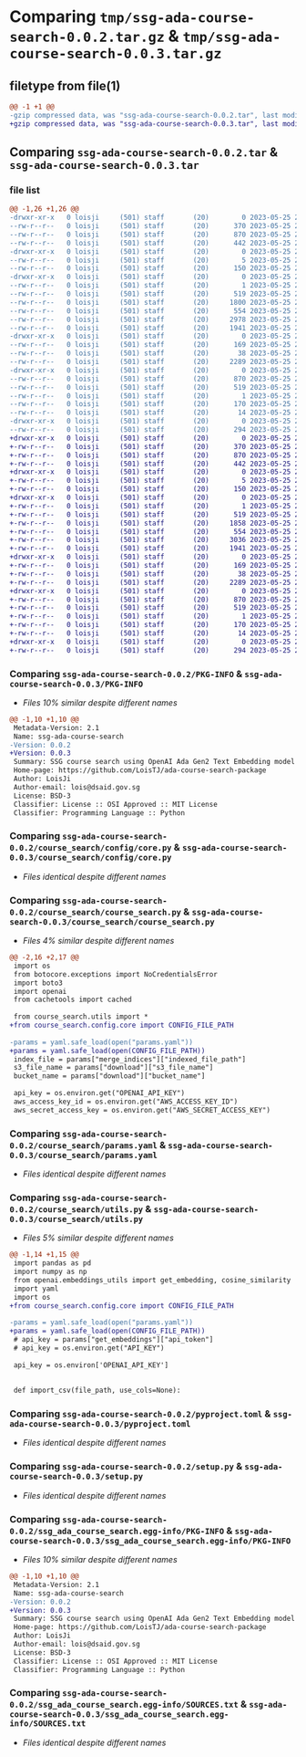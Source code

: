 # Comparing `tmp/ssg-ada-course-search-0.0.2.tar.gz` & `tmp/ssg-ada-course-search-0.0.3.tar.gz`

## filetype from file(1)

```diff
@@ -1 +1 @@
-gzip compressed data, was "ssg-ada-course-search-0.0.2.tar", last modified: Thu May 25 23:25:29 2023, max compression
+gzip compressed data, was "ssg-ada-course-search-0.0.3.tar", last modified: Thu May 25 23:35:04 2023, max compression
```

## Comparing `ssg-ada-course-search-0.0.2.tar` & `ssg-ada-course-search-0.0.3.tar`

### file list

```diff
@@ -1,26 +1,26 @@
-drwxr-xr-x   0 loisji     (501) staff       (20)        0 2023-05-25 23:25:29.880950 ssg-ada-course-search-0.0.2/
--rw-r--r--   0 loisji     (501) staff       (20)      370 2023-05-25 23:24:12.000000 ssg-ada-course-search-0.0.2/MANIFEST.in
--rw-r--r--   0 loisji     (501) staff       (20)      870 2023-05-25 23:25:29.880837 ssg-ada-course-search-0.0.2/PKG-INFO
--rw-r--r--   0 loisji     (501) staff       (20)      442 2023-05-25 23:24:12.000000 ssg-ada-course-search-0.0.2/README.md
-drwxr-xr-x   0 loisji     (501) staff       (20)        0 2023-05-25 23:25:29.879382 ssg-ada-course-search-0.0.2/course_search/
--rw-r--r--   0 loisji     (501) staff       (20)        5 2023-05-25 23:24:37.000000 ssg-ada-course-search-0.0.2/course_search/VERSION
--rw-r--r--   0 loisji     (501) staff       (20)      150 2023-05-25 22:12:57.000000 ssg-ada-course-search-0.0.2/course_search/__init__.py
-drwxr-xr-x   0 loisji     (501) staff       (20)        0 2023-05-25 23:25:29.879723 ssg-ada-course-search-0.0.2/course_search/config/
--rw-r--r--   0 loisji     (501) staff       (20)        1 2023-05-25 22:12:57.000000 ssg-ada-course-search-0.0.2/course_search/config/__init__.py
--rw-r--r--   0 loisji     (501) staff       (20)      519 2023-05-25 22:54:13.000000 ssg-ada-course-search-0.0.2/course_search/config/core.py
--rw-r--r--   0 loisji     (501) staff       (20)     1800 2023-05-25 23:24:12.000000 ssg-ada-course-search-0.0.2/course_search/course_search.py
--rw-r--r--   0 loisji     (501) staff       (20)      554 2023-05-25 22:12:57.000000 ssg-ada-course-search-0.0.2/course_search/params.yaml
--rw-r--r--   0 loisji     (501) staff       (20)     2978 2023-05-25 23:24:12.000000 ssg-ada-course-search-0.0.2/course_search/utils.py
--rw-r--r--   0 loisji     (501) staff       (20)     1941 2023-05-25 22:12:57.000000 ssg-ada-course-search-0.0.2/pyproject.toml
-drwxr-xr-x   0 loisji     (501) staff       (20)        0 2023-05-25 23:25:29.878257 ssg-ada-course-search-0.0.2/requirements/
--rw-r--r--   0 loisji     (501) staff       (20)      169 2023-05-25 22:12:57.000000 ssg-ada-course-search-0.0.2/requirements/requirements.txt
--rw-r--r--   0 loisji     (501) staff       (20)       38 2023-05-25 23:25:29.880985 ssg-ada-course-search-0.0.2/setup.cfg
--rw-r--r--   0 loisji     (501) staff       (20)     2289 2023-05-25 22:35:28.000000 ssg-ada-course-search-0.0.2/setup.py
-drwxr-xr-x   0 loisji     (501) staff       (20)        0 2023-05-25 23:25:29.880504 ssg-ada-course-search-0.0.2/ssg_ada_course_search.egg-info/
--rw-r--r--   0 loisji     (501) staff       (20)      870 2023-05-25 23:25:29.000000 ssg-ada-course-search-0.0.2/ssg_ada_course_search.egg-info/PKG-INFO
--rw-r--r--   0 loisji     (501) staff       (20)      519 2023-05-25 23:25:29.000000 ssg-ada-course-search-0.0.2/ssg_ada_course_search.egg-info/SOURCES.txt
--rw-r--r--   0 loisji     (501) staff       (20)        1 2023-05-25 23:25:29.000000 ssg-ada-course-search-0.0.2/ssg_ada_course_search.egg-info/dependency_links.txt
--rw-r--r--   0 loisji     (501) staff       (20)      170 2023-05-25 23:25:29.000000 ssg-ada-course-search-0.0.2/ssg_ada_course_search.egg-info/requires.txt
--rw-r--r--   0 loisji     (501) staff       (20)       14 2023-05-25 23:25:29.000000 ssg-ada-course-search-0.0.2/ssg_ada_course_search.egg-info/top_level.txt
-drwxr-xr-x   0 loisji     (501) staff       (20)        0 2023-05-25 23:25:29.880649 ssg-ada-course-search-0.0.2/tests/
--rw-r--r--   0 loisji     (501) staff       (20)      294 2023-05-25 22:12:57.000000 ssg-ada-course-search-0.0.2/tests/test_course_search.py
+drwxr-xr-x   0 loisji     (501) staff       (20)        0 2023-05-25 23:35:04.607259 ssg-ada-course-search-0.0.3/
+-rw-r--r--   0 loisji     (501) staff       (20)      370 2023-05-25 23:24:12.000000 ssg-ada-course-search-0.0.3/MANIFEST.in
+-rw-r--r--   0 loisji     (501) staff       (20)      870 2023-05-25 23:35:04.607142 ssg-ada-course-search-0.0.3/PKG-INFO
+-rw-r--r--   0 loisji     (501) staff       (20)      442 2023-05-25 23:24:12.000000 ssg-ada-course-search-0.0.3/README.md
+drwxr-xr-x   0 loisji     (501) staff       (20)        0 2023-05-25 23:35:04.605731 ssg-ada-course-search-0.0.3/course_search/
+-rw-r--r--   0 loisji     (501) staff       (20)        5 2023-05-25 23:32:06.000000 ssg-ada-course-search-0.0.3/course_search/VERSION
+-rw-r--r--   0 loisji     (501) staff       (20)      150 2023-05-25 22:12:57.000000 ssg-ada-course-search-0.0.3/course_search/__init__.py
+drwxr-xr-x   0 loisji     (501) staff       (20)        0 2023-05-25 23:35:04.606017 ssg-ada-course-search-0.0.3/course_search/config/
+-rw-r--r--   0 loisji     (501) staff       (20)        1 2023-05-25 22:12:57.000000 ssg-ada-course-search-0.0.3/course_search/config/__init__.py
+-rw-r--r--   0 loisji     (501) staff       (20)      519 2023-05-25 22:54:13.000000 ssg-ada-course-search-0.0.3/course_search/config/core.py
+-rw-r--r--   0 loisji     (501) staff       (20)     1858 2023-05-25 23:31:01.000000 ssg-ada-course-search-0.0.3/course_search/course_search.py
+-rw-r--r--   0 loisji     (501) staff       (20)      554 2023-05-25 22:12:57.000000 ssg-ada-course-search-0.0.3/course_search/params.yaml
+-rw-r--r--   0 loisji     (501) staff       (20)     3036 2023-05-25 23:30:46.000000 ssg-ada-course-search-0.0.3/course_search/utils.py
+-rw-r--r--   0 loisji     (501) staff       (20)     1941 2023-05-25 22:12:57.000000 ssg-ada-course-search-0.0.3/pyproject.toml
+drwxr-xr-x   0 loisji     (501) staff       (20)        0 2023-05-25 23:35:04.604828 ssg-ada-course-search-0.0.3/requirements/
+-rw-r--r--   0 loisji     (501) staff       (20)      169 2023-05-25 22:12:57.000000 ssg-ada-course-search-0.0.3/requirements/requirements.txt
+-rw-r--r--   0 loisji     (501) staff       (20)       38 2023-05-25 23:35:04.607295 ssg-ada-course-search-0.0.3/setup.cfg
+-rw-r--r--   0 loisji     (501) staff       (20)     2289 2023-05-25 22:35:28.000000 ssg-ada-course-search-0.0.3/setup.py
+drwxr-xr-x   0 loisji     (501) staff       (20)        0 2023-05-25 23:35:04.606823 ssg-ada-course-search-0.0.3/ssg_ada_course_search.egg-info/
+-rw-r--r--   0 loisji     (501) staff       (20)      870 2023-05-25 23:35:04.000000 ssg-ada-course-search-0.0.3/ssg_ada_course_search.egg-info/PKG-INFO
+-rw-r--r--   0 loisji     (501) staff       (20)      519 2023-05-25 23:35:04.000000 ssg-ada-course-search-0.0.3/ssg_ada_course_search.egg-info/SOURCES.txt
+-rw-r--r--   0 loisji     (501) staff       (20)        1 2023-05-25 23:35:04.000000 ssg-ada-course-search-0.0.3/ssg_ada_course_search.egg-info/dependency_links.txt
+-rw-r--r--   0 loisji     (501) staff       (20)      170 2023-05-25 23:35:04.000000 ssg-ada-course-search-0.0.3/ssg_ada_course_search.egg-info/requires.txt
+-rw-r--r--   0 loisji     (501) staff       (20)       14 2023-05-25 23:35:04.000000 ssg-ada-course-search-0.0.3/ssg_ada_course_search.egg-info/top_level.txt
+drwxr-xr-x   0 loisji     (501) staff       (20)        0 2023-05-25 23:35:04.606946 ssg-ada-course-search-0.0.3/tests/
+-rw-r--r--   0 loisji     (501) staff       (20)      294 2023-05-25 22:12:57.000000 ssg-ada-course-search-0.0.3/tests/test_course_search.py
```

### Comparing `ssg-ada-course-search-0.0.2/PKG-INFO` & `ssg-ada-course-search-0.0.3/PKG-INFO`

 * *Files 10% similar despite different names*

```diff
@@ -1,10 +1,10 @@
 Metadata-Version: 2.1
 Name: ssg-ada-course-search
-Version: 0.0.2
+Version: 0.0.3
 Summary: SSG course search using OpenAI Ada Gen2 Text Embedding model
 Home-page: https://github.com/LoisTJ/ada-course-search-package
 Author: LoisJi
 Author-email: lois@dsaid.gov.sg
 License: BSD-3
 Classifier: License :: OSI Approved :: MIT License
 Classifier: Programming Language :: Python
```

### Comparing `ssg-ada-course-search-0.0.2/course_search/config/core.py` & `ssg-ada-course-search-0.0.3/course_search/config/core.py`

 * *Files identical despite different names*

### Comparing `ssg-ada-course-search-0.0.2/course_search/course_search.py` & `ssg-ada-course-search-0.0.3/course_search/course_search.py`

 * *Files 4% similar despite different names*

```diff
@@ -2,16 +2,17 @@
 import os
 from botocore.exceptions import NoCredentialsError
 import boto3
 import openai
 from cachetools import cached
 
 from course_search.utils import *
+from course_search.config.core import CONFIG_FILE_PATH
 
-params = yaml.safe_load(open("params.yaml"))
+params = yaml.safe_load(open(CONFIG_FILE_PATH))
 index_file = params["merge_indices"]["indexed_file_path"]
 s3_file_name = params["download"]["s3_file_name"]
 bucket_name = params["download"]["bucket_name"]
 
 api_key = os.environ.get("OPENAI_API_KEY")
 aws_access_key_id = os.environ.get("AWS_ACCESS_KEY_ID")
 aws_secret_access_key = os.environ.get("AWS_SECRET_ACCESS_KEY")
```

### Comparing `ssg-ada-course-search-0.0.2/course_search/params.yaml` & `ssg-ada-course-search-0.0.3/course_search/params.yaml`

 * *Files identical despite different names*

### Comparing `ssg-ada-course-search-0.0.2/course_search/utils.py` & `ssg-ada-course-search-0.0.3/course_search/utils.py`

 * *Files 5% similar despite different names*

```diff
@@ -1,14 +1,15 @@
 import pandas as pd
 import numpy as np
 from openai.embeddings_utils import get_embedding, cosine_similarity
 import yaml
 import os
+from course_search.config.core import CONFIG_FILE_PATH
 
-params = yaml.safe_load(open("params.yaml"))
+params = yaml.safe_load(open(CONFIG_FILE_PATH))
 # api_key = params["get_embeddings"]["api_token"]
 # api_key = os.environ.get("API_KEY")
 
 api_key = os.environ['OPENAI_API_KEY']
 
 
 def import_csv(file_path, use_cols=None):
```

### Comparing `ssg-ada-course-search-0.0.2/pyproject.toml` & `ssg-ada-course-search-0.0.3/pyproject.toml`

 * *Files identical despite different names*

### Comparing `ssg-ada-course-search-0.0.2/setup.py` & `ssg-ada-course-search-0.0.3/setup.py`

 * *Files identical despite different names*

### Comparing `ssg-ada-course-search-0.0.2/ssg_ada_course_search.egg-info/PKG-INFO` & `ssg-ada-course-search-0.0.3/ssg_ada_course_search.egg-info/PKG-INFO`

 * *Files 10% similar despite different names*

```diff
@@ -1,10 +1,10 @@
 Metadata-Version: 2.1
 Name: ssg-ada-course-search
-Version: 0.0.2
+Version: 0.0.3
 Summary: SSG course search using OpenAI Ada Gen2 Text Embedding model
 Home-page: https://github.com/LoisTJ/ada-course-search-package
 Author: LoisJi
 Author-email: lois@dsaid.gov.sg
 License: BSD-3
 Classifier: License :: OSI Approved :: MIT License
 Classifier: Programming Language :: Python
```

### Comparing `ssg-ada-course-search-0.0.2/ssg_ada_course_search.egg-info/SOURCES.txt` & `ssg-ada-course-search-0.0.3/ssg_ada_course_search.egg-info/SOURCES.txt`

 * *Files identical despite different names*

